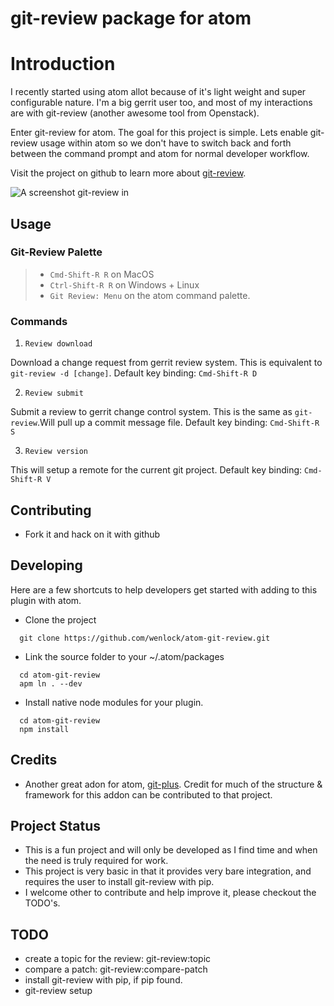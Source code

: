 # git-review package for atom

# Introduction
  I recently started using atom allot because of it's light weight and super configurable nature.  I'm a big gerrit user too, and most of my interactions are with git-review (another awesome tool from Openstack).

  Enter git-review for atom.   The goal for this project is simple.  Lets enable git-review usage within atom so we don't have to switch back and forth between the command prompt and atom for normal developer workflow.

  Visit the project on github to learn more about  [git-review](https://github.com/openstack-infra/git-review).


  ![A screenshot git-review in](https://raw.githubusercontent.com/wenlock/atom-git-review/master/commit.gif)

## Usage

### Git-Review Palette
>- `Cmd-Shift-R R` on MacOS
>- `Ctrl-Shift-R R` on Windows + Linux
>- `Git Review: Menu` on the atom command palette.

### Commands
1. `Review download`

  Download a change request from gerrit review system.  This is equivalent to `git-review -d [change]`.
  Default key binding: `Cmd-Shift-R D`

2. `Review submit`

  Submit a review to gerrit change control system.  This is the same as `git-review`.Will pull up a commit message file.
  Default key binding: `Cmd-Shift-R S`

3. `Review version`

  This will setup a remote for the current git project.
  Default key binding: `Cmd-Shift-R V`

## Contributing

- Fork it and hack on it with github

## Developing
Here are a few shortcuts to help developers get started with adding to this plugin with atom.
- Clone the project
```shell
  git clone https://github.com/wenlock/atom-git-review.git
```
- Link the source folder to your ~/.atom/packages
```shell
  cd atom-git-review
  apm ln . --dev
```
- Install native node modules for your plugin.
```shell
  cd atom-git-review
  npm install
```
## Credits
- Another great adon for atom, [git-plus](https://atom.io/packages/git-plus).  Credit for much of the structure & framework for this addon can be contributed to that project.

## Project Status

- This is a fun project and will only be developed as I find time and when the need is truly required for work.
- This project is very basic in that it provides very bare integration, and requires the user to install git-review with pip.
- I welcome other to contribute and help improve it, please checkout the TODO's.

## TODO
- create a topic for the review: git-review:topic
- compare a patch: git-review:compare-patch
- install git-review with pip, if pip found.
- git-review setup
